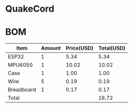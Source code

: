 # QuakeCord

# BOM
| Item       | Amount | Price(USD) | Total(USD) |
| ---------- | ------ | ---------- | ---------- |
| ESP32      | 1      | 5.34       | 5.34       |
| MPU6050    | 1      | 10.02      | 10.02      |
| Case       | 1      | 1.00       | 1.00       |
| Wire       | 5      | 0.19       | 0.19       |
| Breadboard | 1      | 0.17       | 0.17       |
| Total      |        |            | 16.72      |